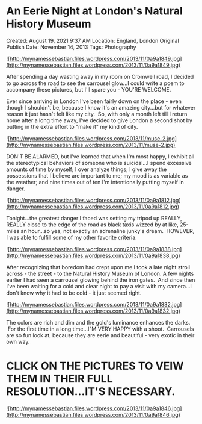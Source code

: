 # An Eerie Night at London's Natural History Museum

Created: August 19, 2021 9:37 AM
Location: England, London
Original Publish Date: November 14, 2013
Tags: Photography

![http://mynamessebastian.files.wordpress.com/2013/11/0a9a1849.jpg](http://mynamessebastian.files.wordpress.com/2013/11/0a9a1849.jpg)

After spending a day wasting away in my room on Cromwell road, I decided to go across the road to see the carrousel glow...I could write a poem to accompany these pictures, but I'll spare you - YOU'RE WELCOME.

Ever since arriving in London I've been fairly down on the place - even though I shouldn't be, because I know it's an amazing city...but for whatever reason it just hasn't felt like my city.  So, with only a month left till I return home after a long time away, I've decided to give London a second shot by putting in the extra effort to "make it" my kind of city.

![http://mynamessebastian.files.wordpress.com/2013/11/muse-2.jpg](http://mynamessebastian.files.wordpress.com/2013/11/muse-2.jpg)

DON'T BE ALARMED, but I've learned that when I'm most happy, I exhibit all the stereotypical behaviors of someone who is suicidal...I spend excessive amounts of time by myself; I over analyze things; I give away the possessions that I believe are important to me; my mood is as variable as the weather; and nine times out of ten I'm intentionally putting myself in danger.

![http://mynamessebastian.files.wordpress.com/2013/11/0a9a1812.jpg](http://mynamessebastian.files.wordpress.com/2013/11/0a9a1812.jpg)

Tonight...the greatest danger I faced was setting my tripod up REALLY, REALLY close to the edge of the road as black taxis wizzed by at like, 25-miles an hour...so yea, not exactly an adrenaline junky's dream.  HOWEVER, I was able to fulfill some of my other favorite criteria.

![http://mynamessebastian.files.wordpress.com/2013/11/0a9a1838.jpg](http://mynamessebastian.files.wordpress.com/2013/11/0a9a1838.jpg)

After recognizing that boredom had crept upon me I took a late night stroll across - the street - to the Natural History Museum of London. A few nights earlier I had seen a carrousel glowing behind the iron gates.  And since then I've been waiting for a cold and clear night to pay a visit with my camera...I don't know why it had to be cold - it just seemed right.

![http://mynamessebastian.files.wordpress.com/2013/11/0a9a1832.jpg](http://mynamessebastian.files.wordpress.com/2013/11/0a9a1832.jpg)

The colors are rich and dim and the gold's luminance enhances the darks.  For the first time in a long time...I"M VERY HAPPY with a shoot.  Carrousels are so fun look at, because they are eerie and beautiful - very exotic in their own way.

# **CLICK ON THE PICTURES TO VEIW THEM IN THEIR FULL RESOLUTION...IT'S NECESSARY.**

![http://mynamessebastian.files.wordpress.com/2013/11/0a9a1846.jpg](http://mynamessebastian.files.wordpress.com/2013/11/0a9a1846.jpg)